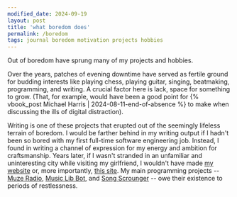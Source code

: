 ```yaml
---
modified_date: 2024-09-19
layout: post
title: 'what boredom does'
permalink: /boredom
tags: journal boredom motivation projects hobbies
---
```


Out of boredom have sprung many of my projects and hobbies.
<!--more-->
Over the years, patches of evening downtime have served as fertile ground for budding interests like playing chess, playing guitar, singing, beatmaking, programming, and writing.
A crucial factor here is lack, space for something to grow.
(That, for example, would have been a good point for {% vbook_post Michael Harris | 2024-08-11-end-of-absence %} to make when discussing the ills of digital distraction).

Writing is one of these projects that erupted out of the seemingly lifeless terrain of boredom.
I would be farther behind in my writing output if I hadn't been so bored with my first full-time software engineering job.
Instead, I found in writing a channel of expression for my energy and ambition for craftsmanship.
Years later, if I wasn't stranded in an unfamiliar and uninteresting city while visiting my girlfriend, I wouldn't have made [my website](https://okjuan.me/) or, more importantly, [this site](https://okjuan.me/vbook/).
My main programming projects -- [Muze Radio](https://github.com/okjuan/muze-radio), [Music Lib Bot](https://github.com/okjuan/music-lib-bot), and [Song Scrounger](https://github.com/okjuan/song-scrounger) -- owe their existence to periods of restlessness.

